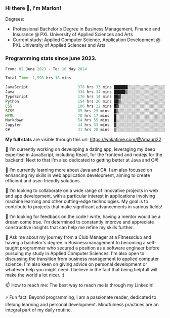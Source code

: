
### Hi there 👋, I'm Marlon!

Degrees: 
- Professional Bachelor's Degree in Business Management, Finance and Insurance @ PXL University of Applied Sciences and Arts
- Current study: Applied Computer Science, Application Development @ PXL University of Applied Sciences and Arts

### Programming stats since june 2023.
<!--START_SECTION:waka-->

```java
From: 02 June 2023 - To: 16 May 2024

Total Time: 1,598 hrs 16 mins

JavaScript                      378 hrs 33 mins ██████░░░░░░░░░░░░░░░░░░░   23.56 %
Java                            334 hrs 34 mins █████▒░░░░░░░░░░░░░░░░░░░   20.82 %
TypeScript                      176 hrs 14 mins ██▓░░░░░░░░░░░░░░░░░░░░░░   10.97 %
Python                          154 hrs 26 mins ██▒░░░░░░░░░░░░░░░░░░░░░░   09.61 %
CSS                             106 hrs 22 mins █▓░░░░░░░░░░░░░░░░░░░░░░░   06.62 %
SCSS                            85 hrs 29 mins  █▒░░░░░░░░░░░░░░░░░░░░░░░   05.32 %
HTML                            70 hrs 17 mins  █░░░░░░░░░░░░░░░░░░░░░░░░   04.37 %
Markdown                        54 hrs 55 mins  █░░░░░░░░░░░░░░░░░░░░░░░░   03.42 %
Jupyter                         44 hrs 33 mins  ▓░░░░░░░░░░░░░░░░░░░░░░░░   02.77 %
C#                              31 hrs 28 mins  ▒░░░░░░░░░░░░░░░░░░░░░░░░   01.96 %
```

<!--END_SECTION:waka-->
**My full stats** are visible through this url: https://wakatime.com/@Amauri22



🔭 I’m currently working on developing a dating app, leveraging my deep expertise in JavaScript, including React, for the frontend and nodejs for the backend! Next to that I'm also dedicated to getting better at Java and C#!

🌱 I’m currently learning more about Java and C#. I am also focused on enhancing my skills in web application development, aiming to create efficient and user-friendly solutions.

👯 I’m looking to collaborate on a wide range of innovative projects in web and app development, with a particular interest in applications involving machine learning and other cutting-edge technologies. My goal is to contribute to projects that make significant advancements in various fields!

🤔 I’m looking for feedback on the code I write, having a mentor would be a dream come true. I'm determined to constantly improve and appreciate constructive insights that can help me refine my skills further.

💬 Ask me about my journey from a Club Manager at a Fitnessclub and having a bachelor's degree in Businessmanagement to becoming a self-taught programmer who secured a position as a software engineer before pursuing my study in Applied Computer Sciences. I'm also open to discussing the transition from business management to applied computer science. I'm also keen on giving advice on personal development or whatever help you might need. I believe in the fact that being helpfull will make the world a lot nicer. :)

📫 How to reach me: The best way to reach me is through my LinkedIn!

⚡ Fun fact: Beyond programming, I am a passionate reader, dedicated to lifelong learning and personal development. Mindfulness practices are an integral part of my daily routine.


